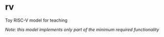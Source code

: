 # rv
Toy RISC-V model for teaching

_Note: this model implements only part of the minimum required functionality_

